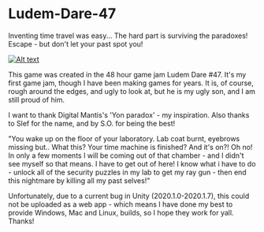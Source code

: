 # Ludem-Dare-47

Inventing time travel was easy... The hard part is surviving the paradoxes! Escape - but don't let your past spot you!


[![Alt text](https://img.youtube.com/vi/jGzbPXnorX4/0.jpg)](https://www.youtube.com/watch?v=jGzbPXnorX4)



This game was created in the 48 hour game jam Ludem Dare #47. It's my first game jam, though I have been making games for years. It is, of course,  rough around the edges, and ugly to look at, but he is my ugly son, and I am still proud of him.

I want to thank Digital Mantis's 'Yon paradox' - my inspiration.
Also thanks to Slef for the name, and by S.O. for being the best!

"You wake up on the floor of your laboratory. Lab coat burnt, eyebrows missing but.. What this? Your time machine is finished? And it's on?! Oh no! In only a few moments I will be coming out of that chamber - and I didn't see myself so that means. I have to get out of here! I know what i have to do - unlock all of the security puzzles in my lab to get my ray gun - then end this nightmare by killing all my past selves!"

Unfortunately, due to a current bug in Unity (2020.1.0-2020.1.7), this could not be uploaded as a web app - which means I have done my best to provide Windows, Mac and Linux, builds, so I hope they work for yall. 
Thanks!
